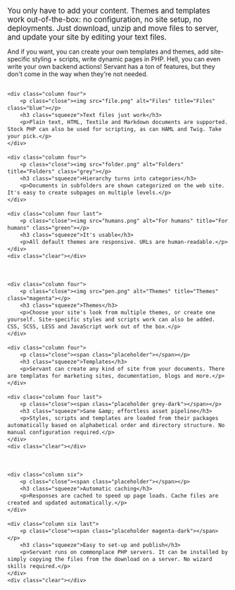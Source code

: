 
<div class="intro">
	<p><big>You only have to add your content. Themes and templates work out-of-the-box: no configuration, no site setup, no deployments. Just download, unzip and move files to server, and update your site by editing your text files.</big></p>
	<p>And if you want, you can create your own templates and themes, add site-specific styling + scripts, write dynamic pages in PHP. Hell, you can even write your own backend actions! Servant has a ton of features, but they don't come in the way when they're not needed.</p>
</div>



<div class="columns">



	<div class="column four">
		<p class="close"><img src="file.png" alt="Files" title="Files" class="blue"></p>
		<h3 class="squeeze">Text files just work</h3>
		<p>Plain text, HTML, Textile and Markdown documents are supported. Stock PHP can also be used for scripting, as can HAML and Twig. Take your pick.</p>
	</div>

	<div class="column four">
		<p class="close"><img src="folder.png" alt="Folders" title="Folders" class="grey"></p>
		<h3 class="squeeze">Hierarchy turns into categories</h3>
		<p>Documents in subfolders are shown categorized on the web site. It's easy to create subpages on multiple levels.</p>
	</div>

	<div class="column four last">
		<p class="close"><img src="humans.png" alt="For humans" title="For humans" class="green"></p>
		<h3 class="squeeze">It's usable</h3>
		<p>All default themes are responsive. URLs are human-readable.</p>
	</div>
	<div class="clear"></div>



	<div class="column four">
		<p class="close"><img src="pen.png" alt="Themes" title="Themes" class="magenta"></p>
		<h3 class="squeeze">Themes</h3>
		<p>Choose your site's look from multiple themes, or create one yourself. Site-specific styles and scripts work can also be added. CSS, SCSS, LESS and JavaScript work out of the box.</p>
	</div>

	<div class="column four">
		<p class="close"><span class="placeholder"></span></p>
		<h3 class="squeeze">Templates</h3>
		<p>Servant can create any kind of site from your documents. There are templates for marketing sites, documentation, blogs and more.</p>
	</div>

	<div class="column four last">
		<p class="close"><span class="placeholder grey-dark"></span></p>
		<h3 class="squeeze">Sane &amp; effortless asset pipeline</h3>
		<p>Styles, scripts and templates are loaded from their packages automatically based on alphabetical order and directory structure. No manual configuration required.</p>
	</div>
	<div class="clear"></div>



	<div class="column six">
		<p class="close"><span class="placeholder"></span></p>
		<h3 class="squeeze">Automatic caching</h3>
		<p>Responses are cached to speed up page loads. Cache files are created and updated automatically.</p>
	</div>

	<div class="column six last">
		<p class="close"><span class="placeholder magenta-dark"></span></p>
		<h3 class="squeeze">Easy to set-up and publish</h3>
		<p>Servant runs on commonplace PHP servers. It can be installed by simply copying the files from the download on a server. No wizard skills required.</p>
	</div>
	<div class="clear"></div>



</div>
